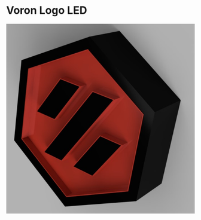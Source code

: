 # Voron Logo LED


![Front](https://github.com/DeBau/VoronMods/blob/main/Voron_LED_Logo/Pics/Voron_Logo_closed.jpg?raw=true)
